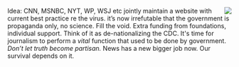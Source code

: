 <img src="http://scripting.com/images/2020/02/02/kaepernick.png" border="0" align="right">Idea: CNN, MSNBC, NYT, WP, WSJ etc jointly maintain a website with current best practice re the virus. it’s now irrefutable that the government is propaganda only, no science. Fill the void. Extra funding from foundations, individual support. Think of it as de-nationalizing the CDC. It's time for journalism to perform a <i>vital</i> function that used to be done by government. <i>Don’t let truth become partisan. </i>News has a new bigger job now. Our survival depends on it.
